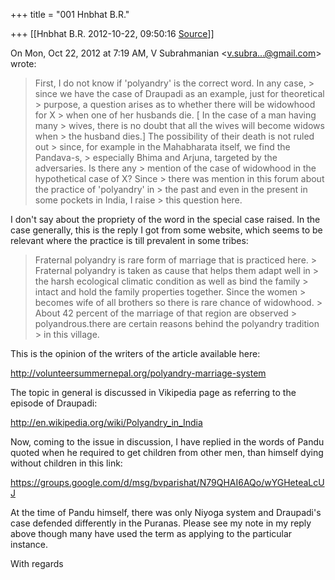+++
title = "001 Hnbhat B.R."

+++
[[Hnbhat B.R.	2012-10-22, 09:50:16 [Source](https://groups.google.com/g/bvparishat/c/246igwZYcBY)]]



On Mon, Oct 22, 2012 at 7:19 AM, V Subrahmanian \<[v.subra...@gmail.com]()\> wrote:  

> First, I do not know if 'polyandry' is the correct word. In any case, > since we have the case of Draupadi as an example, just for theoretical > purpose, a question arises as to whether there will be widowhood for X > when one of her husbands die. \[ In the case of a man having many > wives, there is no doubt that all the wives will become widows when > the husband dies.\] The possibility of their death is not ruled out > since, for example in the Mahabharata itself, we find the Pandava-s, > especially Bhima and Arjuna, targeted by the adversaries. Is there any > mention of the case of widowhood in the hypothetical case of X? Since > there was mention in this forum about the practice of 'polyandry' in > the past and even in the present in some pockets in India, I raise > this question here.   

  

  

I don't say about the propriety of the word in the special case raised. In the case generally, this is the reply I got from some website, which seems to be relevant where the practice is till prevalent in some tribes:

  

> Fraternal polyandry is rare form of marriage that is practiced here. > Fraternal polyandry is taken as cause that helps them adapt well in > the harsh ecological climatic condition as well as bind the family > intact and hold the family properties together. Since the women > becomes wife of all brothers so there is rare chance of widowhood. > About 42 percent of the marriage of that region are observed > polyandrous.there are certain reasons behind the polyandry tradition > in this village.

  

This is the opinion of the writers of the article available here:

  

  

<http://volunteersummernepal.org/polyandry-marriage-system>

  

The topic in general is discussed in Vikipedia page as referring to the episode of Draupadi:

  

<http://en.wikipedia.org/wiki/Polyandry_in_India>

  

Now, coming to the issue in discussion, I have replied in the words of Pandu quoted when he required to get children from other men, than himself dying without children in this link:

  

<https://groups.google.com/d/msg/bvparishat/N79QHAI6AQo/wYGHeteaLcUJ>

  

At the time of Pandu himself, there was only Niyoga system and Draupadi's case defended differently in the Puranas. Please see my note in my reply above though many have used the term as applying to the particular instance.

  

  

With regards

  

  

  

  



